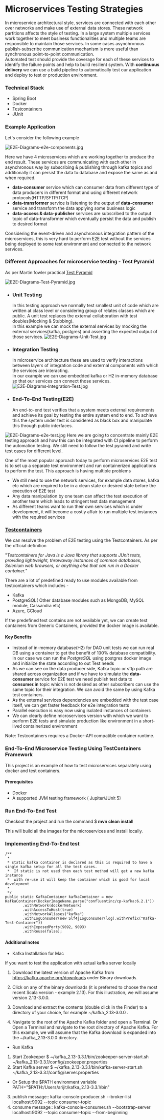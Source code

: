 # Microservices Testing Strategies

In microservice architectural style, services are connected with each other over networks and make use of external data stores. These network
partitions affects the style of testing. In a large system multiple services work together to meet business functionalities and multiple teams are
responsible to maintain those services. In some cases asynchronous publish-subscribe communication mechanism is more useful
than synchronous point-to-point communication. <br> 
Automated test should provide the coverage for each of these services to identify the failure points and help to 
build resilient system. With <b>continuous delivery </b> we can use a build pipeline to automatically test our application and deploy to test or production environment.

### Technical Stack
- Spring Boot
- Docker
- [Testcontainers](https://www.testcontainers.org/)
- JUnit

### Example Application
Let's consider the following example

![E2E-Diagrams-e2e-components.jpg](E2E-Diagrams-e2e-components.jpg)

Here we have 4 microservices which are working together to produce the end result. These services are communicating with each other in asynchronous way by subscribing & publishing through kafka topics and additionally it can persist the data to database and expose the same as and when required.

- **data-consumer** service which can consumer data from different type of data producers in different format and using different network protocols(HTTP/SFTP/TCP)
- **data-transformer** service is listening to the output of **data-consumer** service and transform the data applying some business logic
- **data-access & data-publisher** services are subscribed to the output topic of data-transformer which eventually persist the data and publish to desired format

Considering the event-driven and asynchronous integration pattern of the microservices, this is very hard to perform E2E test without the services being deployed to some test environment and connected to the network services.

### Different Approaches for microservice testing - Test Pyramid

As per Martin fowler practical [Test Pyramid](https://martinfowler.com/articles/practical-test-pyramid.html)

![E2E-Diagrams-Test-Pyramid.jpg](E2E-Diagrams-Test-Pyramid.jpg)

* ### **Unit Testing**  
    In this testing approach we normally test smallest unit of code which are written at class level or considering group of relates classes which are public.
A unit test replaces the external collaboration with test doubles(Mocking & Stubbing).
<br> In this example we can mock the external services by mocking the external services(kafka, postgres) and asserting the expected output of those services. 
![E2E-Diagrams-Unit-Test.jpg](E2E-Diagrams-Unit-Test.jpg)

* ### **Integration Testing**
  In microservice architecture these are used to verify interactions between layers of integration code and external components with which the services are interacting.
<br> In our example we can use embedded kafka or H2 in-memory database so that our services can connect those services.
![E2E-Diagrams-Integration-Test.jpg](E2E-Diagrams-Integration-Test.jpg)
* ### **End-To-End Testing(E2E)**
  An end-to-end test verifies that a system meets external requirements and achieve its goal by testing the entire system end to end. To achieve this the system under test is considered as black box and manipulate this through public interfaces.

![E2E-Diagrams-e2e-test.jpg](E2E-Diagrams-e2e-test.jpg)
Here we are going to concentrate mainly E2E testing approach and how this can be integrated with CI pipeline to perform the automation testing. We
still need to follow the test pyramid and write test cases for different level. 

One of the most popular approach today to perform microservices E2E test is to set up a separate test environment and run containerized applications to perform the test. This approach is having multiple problems

- We still need to use the network services, for example data stores, kafka etc which are required to be in a clean state or desired state before the execution of E2E test
- Any data manipulation by one team can affect the test execution of another team which leads to stringent test data management
- As different teams want to run their own services which is under development, it will become a costly affair to run multiple test instances with the required services


### [Testcontainers](https://www.testcontainers.org/)

We can resolve the problem of E2E testing using the Testcontainers. As per the official definition 

"_Testcontainers for Java is a Java library that supports JUnit tests, providing lightweight, throwaway instances of common databases, Selenium web browsers, or anything else that can run in a Docker container._"

There are a lot of predefined ready to use modules available from testcontainers which includes - 
- Kafka
- PostgreSQL( Other database modules such as MongoDB, MySQL module, Cassandra etc)
- Azure, GCloud 

If the predefined test contains are not available yet, we can create test containers from Generic Containers, provided the docker image is available.

#### Key Benefits
* Instead of in-memory database(H2) for DAO unit tests we can run real DB using a container to get the benefit of 100% database compatibility. In our case we can run the _PostgreSQL_ using postgres docker image and initialize the state according to out Test needs 
* As we can see on the data producer side, Kafka topic or sftp path are shared across organization and if we have to simulate the **data-consumer** service for E2E test we need publish test data to **consumer.in** topic which is not desired as other subscribers can use the same topic for their integration. We can avoid the same by using Kafka test containers.  
* As the external services dependencies are embedded with the test case itself, we can get faster feedback for e2e integration tests
* Parallel execution is easy now using isolated instances of containers 
* We can clearly define microservices version with which we want to perform E2E tests and simulate production like environment in a short-lived containerized environment 

Note: Testcontainers requires a Docker-API compatible container runtime. 

### End-To-End Microservice Testing Using TestContainers Framework

This project is an example of how to test microservices separately using docker and test containers.


#### Prerequisites
* Docker
* A supported JVM testing framework ( Jupiter/JUnit 5)


### Run End-To-End Test
Checkout the project and run the command  $ **mvn clean install**

This will build all the images for the microservices and install locally. 

### Implementing End-To-End test



    /**
     *
     * static kafka container is declared as this is required to have a single kafka setup for all the test cases.
     * 	If static is not used then each test method will get a new kafka instance
     * 	with re-use it will keep the container which is good for local development
     *
     */
    public static KafkaContainer kafkaContainer = new KafkaContainer(DockerImageName.parse("confluentinc/cp-kafka:6.2.1"))
            .withNetwork(dockerNetwork)
            .withAccessToHost(true)
            .withNetworkAliases("kafka")
            .withLogConsumer(new Slf4jLogConsumer(log).withPrefix("Kafka-Test-Container"))
            .withExposedPorts(9092, 9093)
            .withReuse(false);


#### Additional notes

- Kafka Installation for Mac

If you want to test the application with actual kafka server locally

1. Download the latest version of Apache Kafka from https://kafka.apache.org/downloads under Binary downloads.

2. Click on any of the binary downloads (it is preferred to choose the most recent Scala version - example 2.13). For this illustration, we will assume version 2.13-3.0.0.

3. Download and extract the contents (double click in the Finder) to a directory of your choice, for example ~/kafka_2.13-3.0.0 .

4. Navigate to the root of the Apache Kafka folder and open a Terminal. Or Open a Terminal and navigate to the root directory of Apache Kafka. For this example, we will assume that the Kafka download is expanded into the ~/kafka_2.13-3.0.0 directory.

- Run Kafka
1. Start Zookeeper $ ~/kafka_2.13-3.3.1/bin/zookeeper-server-start.sh ~/kafka_2.13-3.3.1/config/zookeeper.properties
2. Start Kafka server $ ~/kafka_2.13-3.3.1/bin/kafka-server-start.sh ~/kafka_2.13-3.3.1/config/server.properties
- Or Setup the $PATH environment variable
PATH="$PATH:/Users/arijit/kafka_2.13-3.3.1/bin"
3. publish message:: kafka-console-producer.sh --broker-list localhost:9092 --topic consumer-topic
4. consume message:: kafka-console-consumer.sh --bootstrap-server localhost:9092 --topic consumer-topic --from-beginning

